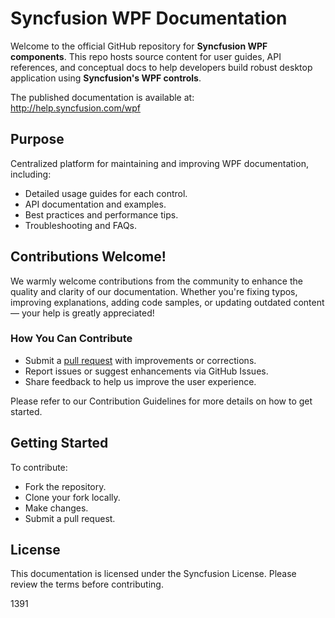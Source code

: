 # Syncfusion WPF Documentation

Welcome to the official GitHub repository for **Syncfusion WPF components**. This repo hosts source content for user guides, API references, and conceptual docs to help developers build robust desktop application using **Syncfusion's WPF controls**.

The published documentation is available at:  http://help.syncfusion.com/wpf

## Purpose 

Centralized platform for maintaining and improving WPF documentation, including:

* Detailed usage guides for each control.
* API documentation and examples.
* Best practices and performance tips.
* Troubleshooting and FAQs.

## Contributions Welcome!

We warmly welcome contributions from the community to enhance the quality and clarity of our documentation. Whether you're fixing typos, improving explanations, adding code samples, or updating outdated content — your help is greatly appreciated!

### How You Can Contribute

* Submit a [pull request](https://docs.github.com/en/github/managing-files-in-a-repository/editing-files-in-another-users-repository) with improvements or corrections.
* Report issues or suggest enhancements via GitHub Issues.
* Share feedback to help us improve the user experience.

Please refer to our Contribution Guidelines for more details on how to get started.

## Getting Started
To contribute:
* Fork the repository.
* Clone your fork locally.
* Make changes.
* Submit a pull request.

## License 

This documentation is licensed under the Syncfusion License. Please review the terms before contributing.

1391